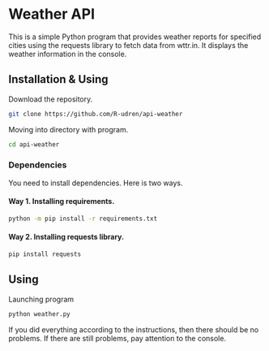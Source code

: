 # Weather API
This is a simple Python program that provides weather reports for specified cities using the requests library to fetch data from wttr.in. It displays the weather information in the console.


## Installation & Using
Download the repository.
```bash
git clone https://github.com/R-udren/api-weather
```

Moving into directory with program.
```bash
cd api-weather
```

### Dependencies
You need to install dependencies. Here is two ways.
#### Way 1. Installing requirements.
```bash
python -m pip install -r requirements.txt
```
#### Way 2. Installing requests library.
```bash
pip install requests
```

## Using
Launching program
```bash
python weather.py
```

If you did everything according to the instructions, then there should be no problems.
If there are still problems, pay attention to the console.

